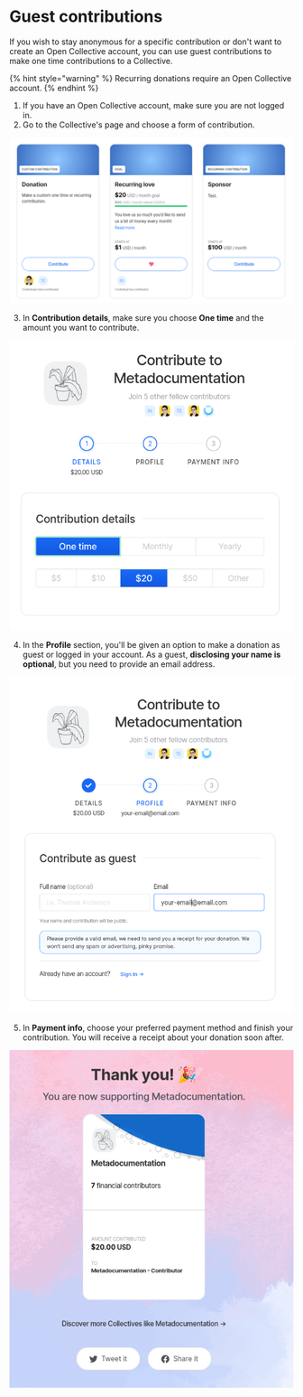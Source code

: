 # Guest contributions

If you wish to stay anonymous for a specific contribution or don't want to create an Open Collective account, you can use guest contributions to make one time contributions to a Collective.

{% hint style="warning" %}
Recurring donations require an Open Collective account.
{% endhint %}

1. If you have an Open Collective account, make sure you are not logged in.
2. Go to the Collective's page and choose a form of contribution.

![In this example, our Metadocumentation Collective offers three ways to make a contribution: a custom one, that could be either a one time donation or a recurring one; a monthly, pre-defined contribution; and a sponsor tier, that starts at $100 USD. ](../.gitbook/assets/ways-of-contribution-2021-01-14.png)

3. In **Contribution details**, make sure you choose **One time** and the amount you want to contribute.

![One time $20 contribution to Metadocumentation ](../.gitbook/assets/choose-an-amount-2021-01-14.png)

4. In the **Profile** section, you'll be given an option to make a donation as guest or logged in your account. As a guest, **disclosing your name is optional**, but you need to provide an email address.

![Contributing as a guest: your name is optional, but you need to provide an email address](../.gitbook/assets/contributing-as-a-guest-2021-01-14.png)

5. In **Payment info**, choose your preferred payment method and finish your contribution. You will receive a receipt about your donation soon after.

![](../.gitbook/assets/thank-you-for-your-support-2021-01-14.png)



